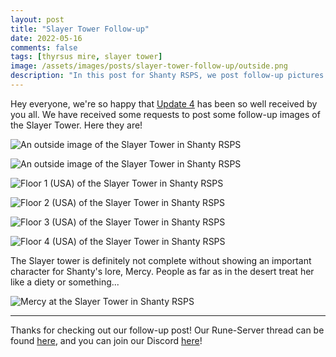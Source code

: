 ```yaml
---
layout: post
title: "Slayer Tower Follow-up"
date: 2022-05-16
comments: false
tags: [thyrsus mire, slayer tower]
image: /assets/images/posts/slayer-tower-follow-up/outside.png
description: "In this post for Shanty RSPS, we post follow-up pictures for the Slayer Tower update in Update 4."
---
```


Hey everyone, we're so happy that [Update 4](/updates/update-4) has been so well received by you all. We have received some requests to post some follow-up images of the Slayer Tower. Here they are!

![An outside image of the Slayer Tower in Shanty RSPS](/updates/assets/images/posts/slayer-tower-follow-up/outside.png)

<!-- more -->

![An outside image of the Slayer Tower in Shanty RSPS](/updates/assets/images/posts/slayer-tower-follow-up/outside2.png)

![Floor 1 (USA) of the Slayer Tower in Shanty RSPS](/updates/assets/images/posts/slayer-tower-follow-up/floor-1.png)

![Floor 2 (USA) of the Slayer Tower in Shanty RSPS](/updates/assets/images/posts/slayer-tower-follow-up/floor-2.png)

![Floor 3 (USA) of the Slayer Tower in Shanty RSPS](/updates/assets/images/posts/slayer-tower-follow-up/floor-3.png)

![Floor 4 (USA) of the Slayer Tower in Shanty RSPS](/updates/assets/images/posts/slayer-tower-follow-up/floor-4.png)

The Slayer tower is definitely not complete without showing an important character for Shanty's lore, Mercy. People as far as in the desert treat her like a diety or something...

![Mercy at the Slayer Tower in Shanty RSPS](/updates/assets/images/posts/slayer-tower-follow-up/mercy.png)

___

Thanks for checking out our follow-up post! Our Rune-Server thread can be found [here][rune-server], and you can join our Discord [here][discord]!

[rune-server]: https://www.rune-server.ee/runescape-development/rs2-server/projects/701423-shanty.html#post5763317 "Shanty RSPS - Rune-Server"
[discord]: http://seashanty2.com/ "Shanty RSPS Discord"
